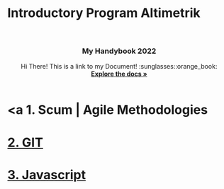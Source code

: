 # Introductory Program Altimetrik

<br />
<div align="center">

<h3 align="center">My Handybook 2022</h3>

  <p align="center">
    Hi There! This is a link to my Document! :sunglasses::orange_book:
    <br />
    <a href="https://docs.google.com/document/d/1CWoOnwy0pU3eZ8Iw8oUcsmz_jBdOr3Wt0XLXn9-2x8w/edit?usp=sharing"><strong>Explore the docs »</strong></a>
    <br />
    <br />
</div>

# <a 1. Scum | Agile Methodologies <a href="https://docs.google.com/document/d/1CWoOnwy0pU3eZ8Iw8oUcsmz_jBdOr3Wt0XLXn9-2x8w/edit#heading=h.r1yz654lu76q">
# 2. GIT
# 3. Javascript


